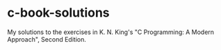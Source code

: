 # c-book-solutions
My solutions to the exercises in K. N. King's "C Programming: A Modern Approach", Second Edition.
